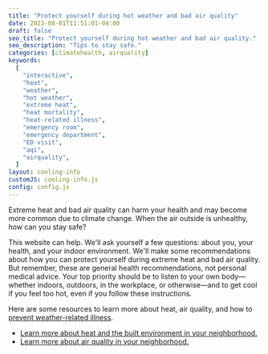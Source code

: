 ```yaml
---
title: "Protect yourself during hot weather and bad air quality"
date: 2023-08-01T11:51:01-04:00
draft: false
seo_title: "Protect yourself during hot weather and bad air quality."
seo_description: "Tips to stay safe."
categories: [climatehealth, airquality]
keywords:
  [
    "interactive",
    "heat",
    "weather",
    "hot weather",
    "extreme heat",
    "heat mortality",
    "heat-related illness",
    "emergency room",
    "emergency department",
    "ED visit",
    "aqi",
    "airquality",
  ]
layout: cooling-info
customJS: cooling-info.js
config: config.js
---
```


Extreme heat and bad air quality can harm your health and may become more common due to climate change. When the air outside is unhealthy, how can you stay safe?

This website can help. We'll ask yourself a few questions: about you, your health, and your indoor environment. We'll make some recommendations about how you can protect yourself during extreme heat and bad air quality. But remember, these are general health recommendations, not personal medical advice. Your top priority should be to listen to your own body—whether indoors, outdoors, in the workplace, or otherwise—and to get cool if you feel too hot, even if you follow these instructions.

Here are some resources to learn more about heat, air quality, and how to <a href="https://www.nyc.gov/site/doh/health/emergency-preparedness/emergencies-extreme-weather-heat.page#:~:text=Signs%20of%20Heat%20Illness&text=Heat%20stroke%20occurs%20when%20the,Confusion%2C%20hallucinations%20and%20disorientation"> prevent weather-related illness</a>.

<ul>
<li> <a href="https://a816-dohbesp.nyc.gov/IndicatorPublic/key-topics/climatehealth/hvi/"> Learn more about heat and the built environment in your neighborhood. </a></li>
<li> <a href="https://a816-dohbesp.nyc.gov/IndicatorPublic/key-topics/airquality/realtime/"> Learn more about air quality in your neighborhood.</a> </li>
</ul>
